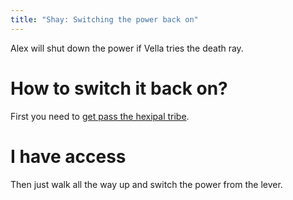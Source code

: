 ```yaml
---
title: "Shay: Switching the power back on"
---
```


Alex will shut down the power if Vella tries the death ray.

# How to switch it back on?
First you need to [get pass the hexipal tribe](040-pass-hexipals.md).

# I have access
Then just walk all the way up and switch the power from the lever.

